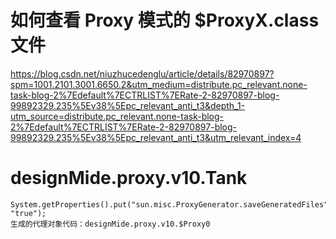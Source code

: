 # 如何查看 Proxy 模式的 $ProxyX.class文件
https://blog.csdn.net/niuzhucedenglu/article/details/82970897?spm=1001.2101.3001.6650.2&utm_medium=distribute.pc_relevant.none-task-blog-2%7Edefault%7ECTRLIST%7ERate-2-82970897-blog-99892329.235%5Ev38%5Epc_relevant_anti_t3&depth_1-utm_source=distribute.pc_relevant.none-task-blog-2%7Edefault%7ECTRLIST%7ERate-2-82970897-blog-99892329.235%5Ev38%5Epc_relevant_anti_t3&utm_relevant_index=4
# designMide.proxy.v10.Tank
    System.getProperties().put("sun.misc.ProxyGenerator.saveGeneratedFiles", "true");
    生成的代理对象代码：designMide.proxy.v10.$Proxy0